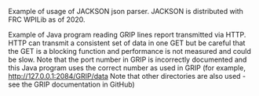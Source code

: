 Example of usage of JACKSON json parser.
JACKSON is distributed with FRC WPILib as of 2020.

Example of Java program reading GRIP lines report transmitted via HTTP.
HTTP can transmit a consistent set of data in one GET but be careful that the GET is a blocking function
and performance is not measured and could be slow.
Note that the port number in GRIP is incorrectly documented and this Java program uses the correct number
as used in GRIP (for example, http://127.0.0.1:2084/GRIP/data Note that other directories are also used - see the
GRIP documentation in GitHub)

